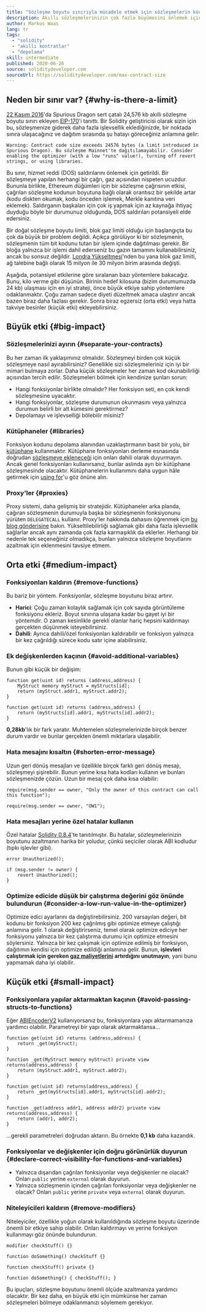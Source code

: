 ```yaml
---
title: "Sözleşme boyutu sınırıyla mücadele etmek için sözleşmelerin küçültülmesi"
description: Akıllı sözleşmelerinizin çok fazla büyümesini önlemek için ne yapabilirsiniz?
author: Markus Waas
lang: tr
tags:
  - "solidity"
  - "akıllı kontratlar"
  - "depolama"
skill: intermediate
published: 2020-06-26
source: soliditydeveloper.com
sourceUrl: https://soliditydeveloper.com/max-contract-size
---
```


## Neden bir sınır var? {#why-is-there-a-limit}

[22 Kasım 2016](https://blog.ethereum.org/2016/11/18/hard-fork-no-4-spurious-dragon/)'da Spurious Dragon sert çatalı 24,576 kb akıllı sözleşme boyutu sınırı ekleyen [EIP-170](https://eips.ethereum.org/EIPS/eip-170)'i tanıttı. Bir Solidity geliştiricisi olarak sizin için bu, sözleşmenize giderek daha fazla işlevsellik eklediğinizde, bir noktada sınıra ulaşacağınız ve dağıtım sırasında şu hatayı göreceğiniz anlamına gelir:

`Warning: Contract code size exceeds 24576 bytes (a limit introduced in Spurious Dragon). Bu sözleşme Mainnet'te dağıtılamayabilir. Consider enabling the optimizer (with a low "runs" value!), turning off revert strings, or using libraries.`

Bu sınır, hizmet reddi (DOS) saldırılarını önlemek için getirildi. Bir sözleşmeye yapılan herhangi bir çağrı, gaz açısından nispeten ucuzdur. Bununla birlikte, Ethereum düğümleri için bir sözleşme çağrısının etkisi, çağrılan sözleşme kodunun boyutuna bağlı olarak orantısız bir şekilde artar (kodu diskten okumak, kodu önceden işlemek, Merkle kanıtına veri eklemek). Saldırganın başkaları için çok iş yapmak için az kaynağa ihtiyaç duyduğu böyle bir durumunuz olduğunda, DOS saldırıları potansiyeli elde edersiniz.

Bir doğal sözleşme boyutu limiti, blok gaz limiti olduğu için başlangıçta bu çok da büyük bir problem değildi. Açıkça görülüyor ki bir sözleşmenin, sözleşmenin tüm bit kodunu tutan bir işlem içinde dağıtılması gerekir. Bir bloğa yalnızca bir işlemi dahil ederseniz bu gazın tamamını kullanabilirsiniz, ancak bu sonsuz değildir. [Londra Yükseltmesi](/history/#london)'nden bu yana blok gaz limiti, ağ talebine bağlı olarak 15 milyon ile 30 milyon birim arasında değişti.

Aşağıda, potansiyel etkilerine göre sıralanan bazı yöntemlere bakacağız. Bunu, kilo verme gibi düşünün. Birinin hedef kilosuna (bizim durumumuzda 24 kb) ulaşması için en iyi strateji, önce büyük etkiye sahip yöntemlere odaklanmaktır. Çoğu zaman sadece diyeti düzeltmek amaca ulaştırır ancak bazen biraz daha fazlası gerekir. Sonra biraz egzersiz (orta etki) veya hatta takviye besinler (küçük etki) ekleyebilirsiniz.

## Büyük etki {#big-impact}

### Sözleşmelerinizi ayırın {#separate-your-contracts}

Bu her zaman ilk yaklaşımınız olmalıdır. Sözleşmeyi birden çok küçük sözleşmeye nasıl ayırabilirsiniz? Genellikle sizi sözleşmeleriniz için iyi bir mimari bulmaya zorlar. Daha küçük sözleşmeler her zaman kod okunabilirliği açısından tercih edilir. Sözleşmeleri bölmek için kendinize şunları sorun:

- Hangi fonksiyonlar birlikte olmalıdır? Her fonksiyon seti, en çok kendi sözleşmesine uyacaktır.
- Hangi fonksiyonlar, sözleşme durumunun okunmasını veya yalnızca durumun belirli bir alt kümesini gerektirmez?
- Depolamayı ve işlevselliği bölebilir misiniz?

### Kütüphaneler {#libraries}

Fonksiyon kodunu depolama alanından uzaklaştırmanın basit bir yolu, bir [kütüphane](https://solidity.readthedocs.io/en/v0.6.10/contracts.html#libraries) kullanmaktır. Kütüphane fonksiyonları derleme esnasında doğrudan [sözleşmeye ekleneceği](https://ethereum.stackexchange.com/questions/12975/are-internal-functions-in-libraries-not-covered-by-linking) için onları dahili olarak duyurmayın. Ancak genel fonksiyonları kullanırsanız, bunlar aslında ayrı bir kütüphane sözleşmesinde olacaktır. Kütüphanelerin kullanımını daha uygun hâle getirmek için [using for](https://solidity.readthedocs.io/en/v0.6.10/contracts.html#using-for)'u göz önüne alın.

### Proxy'ler {#proxies}

Proxy sistemi, daha gelişmiş bir stratejidir. Kütüphaneler arka planda, çağıran sözleşmenin durumuyla başka bir sözleşmenin fonksiyonunu yürüten `DELEGATECALL` kullanır. Proxy'ler hakkında dahasını öğrenmek için [bu blog gönderisine](https://hackernoon.com/how-to-make-smart-contracts-upgradable-2612e771d5a2) bakın. Yükseltilebilirliği sağlamak gibi daha fazla işlevsellik sağlarlar ancak aynı zamanda çok fazla karmaşıklık da eklerler. Herhangi bir nedenle tek seçeneğiniz olmadıkça, bunları yalnızca sözleşme boyutlarını azaltmak için eklenmesini tavsiye etmem.

## Orta etki {#medium-impact}

### Fonksiyonları kaldırın {#remove-functions}

Bu bariz bir yöntem. Fonksiyonlar, sözleşme boyutunu biraz artırır.

- **Harici**: Çoğu zaman kolaylık sağlamak için çok sayıda görüntüleme fonksiyonu ekleriz. Boyut sınırına ulaşana kadar bu gayet iyi bir yöntemdir. O zaman kesinlikle gerekli olanlar hariç hepsini kaldırmayı gerçekten düşünmek isteyebilirsiniz.
- **Dahili**: Ayrıca dahili/özel fonksiyonları kaldırabilir ve fonksiyon yalnızca bir kez çağrıldığı sürece kodu satır içine alabilirsiniz.

### Ek değişkenlerden kaçının {#avoid-additional-variables}

Bunun gibi küçük bir değişim:

```solidity
function get(uint id) returns (address,address) {
    MyStruct memory myStruct = myStructs[id];
    return (myStruct.addr1, myStruct.addr2);
}
```

```solidity
function get(uint id) returns (address,address) {
    return (myStructs[id].addr1, myStructs[id].addr2);
}
```

**0,28kb**'lık bir fark yaratır. Muhtemelen sözleşmelerinizde birçok benzer durum vardır ve bunlar gerçekten önemli miktarlara ulaşabilir.

### Hata mesajını kısaltın {#shorten-error-message}

Uzun geri dönüş mesajları ve özellikle birçok farklı geri dönüş mesajı, sözleşmeyi şişirebilir. Bunun yerine kısa hata kodları kullanın ve bunları sözleşmenizde çözün. Uzun bir mesaj çok daha kısa olabilir:

```solidity
require(msg.sender == owner, "Only the owner of this contract can call this function");

```

```solidity
require(msg.sender == owner, "OW1");
```

### Hata mesajları yerine özel hatalar kullanın

Özel hatalar [Solidity 0.8.4](https://blog.soliditylang.org/2021/04/21/custom-errors/)'te tanıtılmıştır. Bu hatalar, sözleşmelerinizin boyutunu azaltmanın harika bir yoludur, çünkü seçiciler olarak ABI kodludur (tıpkı işlevler gibi).

```solidity
error Unauthorized();

if (msg.sender != owner) {
    revert Unauthorized();
}
```

### Optimize edicide düşük bir çalıştırma değerini göz önünde bulundurun {#consider-a-low-run-value-in-the-optimizer}

Optimize edici ayarlarını da değiştirebilirsiniz. 200 varsayılan değeri, bit kodunu bir fonksiyon 200 kez çağrılmış gibi optimize etmeye çalıştığı anlamına gelir. 1 olarak değiştirirseniz, temel olarak optimize ediciye her fonksiyonu yalnızca bir kez çalıştırma durumu için optimize etmesini söylersiniz. Yalnızca bir kez çalışmak için optimize edilmiş bir fonksiyon, dağıtımın kendisi için optimize edildiği anlamına gelir. Bunun, **işlevleri çalıştırmak için gereken [gaz maliyetlerini](/developers/docs/gas/) artırdığını unutmayın**, yani bunu yapmamak daha iyi olabilir.

## Küçük etki {#small-impact}

### Fonksiyonlara yapılar aktarmaktan kaçının {#avoid-passing-structs-to-functions}

Eğer [ABIEncoderV2](https://solidity.readthedocs.io/en/v0.6.10/layout-of-source-files.html#abiencoderv2) kullanıyorsanız bu, fonksiyonlara yapı aktarmamanıza yardımcı olabilir. Parametreyi bir yapı olarak aktarmaktansa...

```solidity
function get(uint id) returns (address,address) {
    return _get(myStruct);
}

function _get(MyStruct memory myStruct) private view returns(address,address) {
    return (myStruct.addr1, myStruct.addr2);
}
```

```solidity
function get(uint id) returns(address,address) {
    return _get(myStructs[id].addr1, myStructs[id].addr2);
}

function _get(address addr1, address addr2) private view returns(address,address) {
    return (addr1, addr2);
}
```

...gerekli parametreleri doğrudan aktarın. Bu örnekte **0,1 kb** daha kazandık.

### Fonksiyonlar ve değişkenler için doğru görünürlük duyurun {#declare-correct-visibility-for-functions-and-variables}

- Yalnızca dışarıdan çağrılan fonksiyonlar veya değişkenler ne olacak? Onları `public` yerine `external` olarak duyurun.
- Yalnızca sözleşmenin içinden çağrılan fonksiyonlar veya değişkenler ne olacak? Onları `public` yerine `private` veya `external` olarak duyurun.

### Niteleyicileri kaldırın {#remove-modifiers}

Niteleyiciler, özellikle yoğun olarak kullanıldığında sözleşme boyutu üzerinde önemli bir etkiye sahip olabilir. Onları kaldırmayı ve yerine fonksiyon kullanmayı göz önünde bulundurun.

```solidity
modifier checkStuff() {}

function doSomething() checkStuff {}
```

```solidity
function checkStuff() private {}

function doSomething() { checkStuff(); }
```

Bu ipuçları, sözleşme boyutunu önemli ölçüde azaltmanıza yardımcı olacaktır. Bir kez daha, en büyük etki için mümkünse her zaman sözleşmeleri bölmeye odaklanmanızı söylemem gerekiyor.
